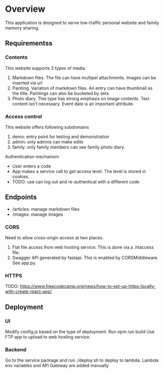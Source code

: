 # Overview

This application is designed to serve low-traffic personal website and family memory sharing.

## Requirementss

### Contents

This website supports 3 types of media

 1. Markdown files. The file can have multipel attachments. Images can be inserted via url
 2. Painting. Variation of markdown files. An entry can have thumbnail as the title.
    Paintings can also be bucketed by sets.
 3. Photo diary. This type has strong emphasis on image contents. Text content isn't
    necessary. Event date is an important attribute.

### Access control

This website offers following subdomains
 1. demo: entry point for testing and demonstration
 2. admin: only admins can make edits
 3. family: only family members can see family photo diary.

Authentication mechanism
 - User enters a code
 - App makes a service call to get access level. The level is stored in cookies.
 - TODO: use can log out and re-authentical with a different code

## Endpoints

 - /articles: manage markdown files
 - /images: manage images

### CORS

Need to allow cross-origin access at two places.

1. Flat file access from web hosting service. This is done via a .htaccess file.
2. Swagger API generated by fastapi. This is enabled by CORSMiddleware. See app.py.

### HTTPS

TODO: https://www.freecodecamp.org/news/how-to-set-up-https-locally-with-create-react-app/

## Deployment

### UI

Modify config.js based on the type of deployment.
Run npm run build
Use FTP app to upload to web hosting service.

### Backend

Go to the service package and run ./deploy.sh to deploy to lambda.
Lambda env variables and API Gateway are added manually
